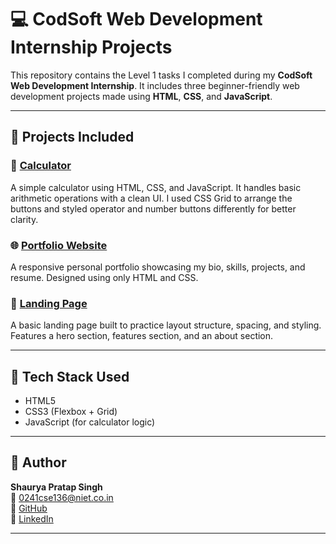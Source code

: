 # 💻 CodSoft Web Development Internship Projects

This repository contains the Level 1 tasks I completed during my **CodSoft Web Development Internship**. It includes three beginner-friendly web development projects made using **HTML**, **CSS**, and **JavaScript**.

---

## 📁 Projects Included

### 🔢 [Calculator](https://github.com/shauryapratap04/CODSOFT/tree/main/calculator)
A simple calculator using HTML, CSS, and JavaScript. It handles basic arithmetic operations with a clean UI. I used CSS Grid to arrange the buttons and styled operator and number buttons differently for better clarity.

### 🌐 [Portfolio Website](https://shauryapratap04.github.io/codsoft-web-dev-internship/portfolio/)
A responsive personal portfolio showcasing my bio, skills, projects, and resume. Designed using only HTML and CSS.

### 🎯 [Landing Page](https://github.com/shauryapratap04/CODSOFT/tree/main/landing%20page)
A basic landing page built to practice layout structure, spacing, and styling. Features a hero section, features section, and an about section.

---

## 🔧 Tech Stack Used
- HTML5
- CSS3 (Flexbox + Grid)
- JavaScript (for calculator logic)

---

## 👤 Author

**Shaurya Pratap Singh**  
📧 0241cse136@niet.co.in  
🔗 [GitHub](https://github.com/shauryapratap04)  
🔗 [LinkedIn](https://www.linkedin.com/in/shaurya-pratap-singh-895241337/)

---
